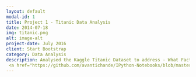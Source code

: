 ```yaml
---
layout: default
modal-id: 1
title: Project 1 - Titanic Data Analysis
date: 2014-07-18
img: titanic.png
alt: image-alt
project-date: July 2016
client: Start Bootstrap
category: Data Analysis
description: Analysed the Kaggle Titanic Dataset to address - What Factors played a role in passengers surviving the Titanic?
 <a href="https://github.com/avantichande/IPython-Notebooks/blob/master/First%20Data%20Project%20-%20Titanic%20Kaggle%20dataset.ipynb">View Code</a>
---
```

